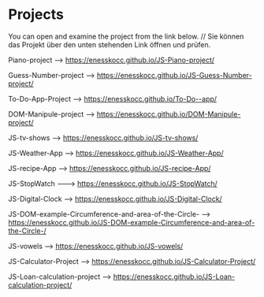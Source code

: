 # Projects

You can open and examine the project from the link below. // Sie können das Projekt über den unten stehenden Link öffnen und prüfen.

Piano-project --> https://enesskocc.github.io/JS-Piano-project/

Guess-Number-project  --> https://enesskocc.github.io/JS-Guess-Number-project/

To-Do-App-Project --> https://enesskocc.github.io/To-Do--app/

DOM-Manipule-project --> https://enesskocc.github.io/DOM-Manipule-project/

JS-tv-shows -->   https://enesskocc.github.io/JS-tv-shows/

JS-Weather-App  --> https://enesskocc.github.io/JS-Weather-App/

JS-recipe-App --> https://enesskocc.github.io/JS-recipe-App/

JS-StopWatch ---> https://enesskocc.github.io/JS-StopWatch/

JS-Digital-Clock --> https://enesskocc.github.io/JS-Digital-Clock/

JS-DOM-example-Circumference-and-area-of-the-Circle- --> https://enesskocc.github.io/JS-DOM-example-Circumference-and-area-of-the-Circle-/

JS-vowels --> https://enesskocc.github.io/JS-vowels/

JS-Calculator-Project --> https://enesskocc.github.io/JS-Calculator-Project/

JS-Loan-calculation-project --> https://enesskocc.github.io/JS-Loan-calculation-project/


